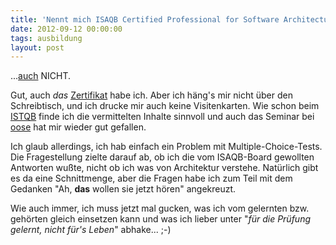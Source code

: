 ```yaml
---
title: 'Nennt mich ISAQB Certified Professional for Software Architecture, Foundation Level'
date: 2012-09-12 00:00:00 
tags: ausbildung
layout: post
---
```

...[auch][0] NICHT.

Gut, auch *das* [Zertifikat][1] habe ich. Aber ich häng's mir nicht über den Schreibtisch, und ich drucke mir auch keine Visitenkarten. Wie schon beim [ISTQB][0] finde ich die vermittelten Inhalte sinnvoll und auch das Seminar bei [oose][2] hat mir wieder gut gefallen.

Ich glaub allerdings, ich hab einfach ein Problem mit Multiple-Choice-Tests. Die Fragestellung zielte darauf ab, ob ich die vom ISAQB-Board gewollten Antworten wußte, nicht ob ich was von Architektur verstehe. Natürlich gibt es da eine Schnittmenge, aber die Fragen habe ich zum Teil mit dem Gedanken "Ah, **das** wollen sie jetzt hören" angekreuzt.

Wie auch immer, ich muss jetzt mal gucken, was ich vom gelernten bzw. gehörten gleich einsetzen kann und was ich lieber unter "*für die Prüfung gelernt, nicht für's Leben*" abhake... ;-)

[0]: /2009/07/10/nennt-mich-istqb-certified-tester-foundation-level/
[1]: http://www.isaqb.org/
[2]: http://oose.de/

